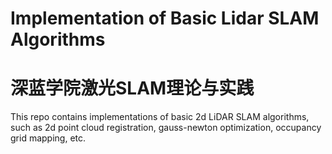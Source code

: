# Implementation of Basic Lidar SLAM Algorithms
# 深蓝学院激光SLAM理论与实践
This repo contains implementations of basic 2d LiDAR SLAM algorithms, such as 2d point cloud registration, gauss-newton optimization, occupancy grid mapping, etc.

